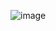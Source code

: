 ![image](https://github.com/FinancialEngineerLab/udemy-scientific-computing-in-cpp/assets/42334069/1e792340-7d74-4347-be54-e7e7ece64049)

